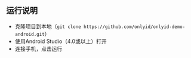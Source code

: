 ## 运行说明

* 克隆项目到本地（`git clone https://github.com/onlyid/onlyid-demo-android.git`）
* 使用Android Studio（4.0或以上）打开
* 连接手机，点击运行️